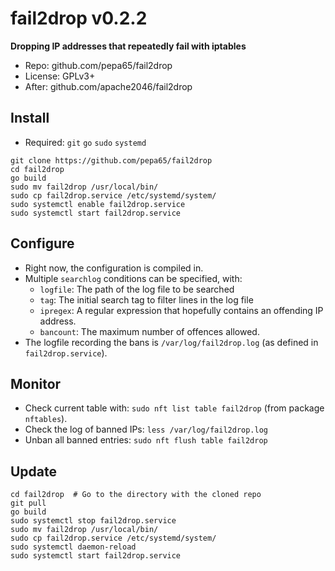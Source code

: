 # fail2drop v0.2.2
**Dropping IP addresses that repeatedly fail with iptables**

* Repo: github.com/pepa65/fail2drop
* License: GPLv3+
* After: github.com/apache2046/fail2drop

## Install
* Required: `git` `go` `sudo` `systemd`

```
git clone https://github.com/pepa65/fail2drop
cd fail2drop
go build
sudo mv fail2drop /usr/local/bin/
sudo cp fail2drop.service /etc/systemd/system/
sudo systemctl enable fail2drop.service
sudo systemctl start fail2drop.service
```

## Configure
* Right now, the configuration is compiled in.
* Multiple `searchlog` conditions can be specified, with:
  - `logfile`: The path of the log file to be searched
  - `tag`: The initial search tag to filter lines in the log file
  - `ipregex`: A regular expression that hopefully contains an offending IP address.
  - `bancount`: The maximum number of offences allowed.
* The logfile recording the bans is `/var/log/fail2drop.log` (as defined in `fail2drop.service`).

## Monitor
* Check current table with: `sudo nft list table fail2drop` (from package `nftables`).
* Check the log of banned IPs: `less /var/log/fail2drop.log`
* Unban all banned entries: `sudo nft flush table fail2drop`

## Update
```
cd fail2drop  # Go to the directory with the cloned repo
git pull
go build
sudo systemctl stop fail2drop.service
sudo mv fail2drop /usr/local/bin/
sudo cp fail2drop.service /etc/systemd/system/
sudo systemctl daemon-reload
sudo systemctl start fail2drop.service
```
